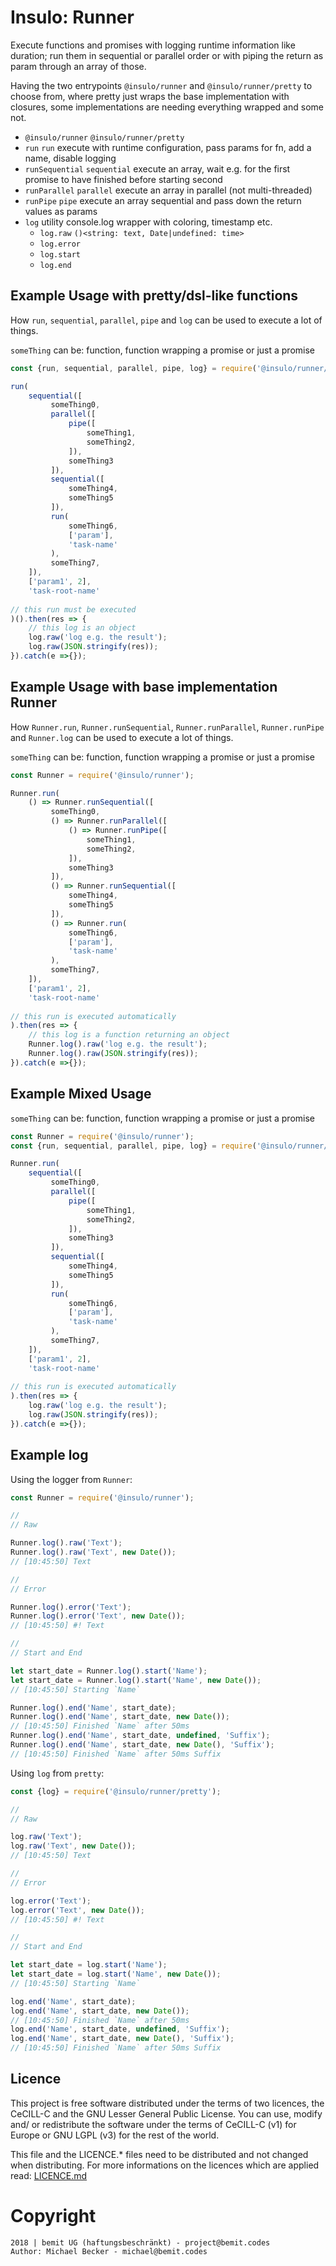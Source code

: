 # Insulo: Runner

Execute functions and promises with logging runtime information like duration; run them in sequential or parallel order or with piping the return as param through an array of those.

Having the two entrypoints `@insulo/runner` and `@insulo/runner/pretty` to choose from, where pretty just wraps the base implementation with closures, some implementations are needing everything wrapped and some not.

- `@insulo/runner` `@insulo/runner/pretty`
- `run` `run` execute with runtime configuration, pass params for fn, add a name, disable logging
- `runSequential` `sequential` execute an array, wait e.g. for the first promise to have finished before starting second
- `runParallel` `parallel` execute an array in parallel (not multi-threaded)
- `runPipe` `pipe` execute an array sequential and pass down the return values as params
- `log` utility console.log wrapper with coloring, timestamp etc.
    - `log.raw` `()<string: text, Date|undefined: time>`
    - `log.error`
    - `log.start`
    - `log.end`

## Example Usage with pretty/dsl-like functions

How `run`, `sequential`, `parallel`, `pipe` and `log` can be used to execute a lot of things. 

`someThing` can be: function, function wrapping a promise or just a promise
 
```js
const {run, sequential, parallel, pipe, log} = require('@insulo/runner/pretty');

run(
    sequential([
         someThing0,
         parallel([
             pipe([
                 someThing1,
                 someThing2,
             ]),
             someThing3
         ]),
         sequential([
             someThing4,
             someThing5
         ]),
         run(
             someThing6,
             ['param'],
             'task-name'
         ),
         someThing7,
    ]),
    ['param1', 2],
    'task-root-name'
    
// this run must be executed 
)().then(res => {
    // this log is an object
    log.raw('log e.g. the result');
    log.raw(JSON.stringify(res));
}).catch(e =>{});
```

## Example Usage with base implementation Runner

How `Runner.run`, `Runner.runSequential`, `Runner.runParallel`, `Runner.runPipe` and `Runner.log` can be used to execute a lot of things. 

`someThing` can be: function, function wrapping a promise or just a promise
 
```js
const Runner = require('@insulo/runner');

Runner.run(
    () => Runner.runSequential([
         someThing0,
         () => Runner.runParallel([
             () => Runner.runPipe([
                 someThing1,
                 someThing2,
             ]),
             someThing3
         ]),
         () => Runner.runSequential([
             someThing4,
             someThing5
         ]),
         () => Runner.run(
             someThing6,
             ['param'],
             'task-name'
         ),
         someThing7,
    ]),
    ['param1', 2],
    'task-root-name'
    
// this run is executed automatically
).then(res => {
    // this log is a function returning an object
    Runner.log().raw('log e.g. the result');
    Runner.log().raw(JSON.stringify(res));
}).catch(e =>{});
```


## Example Mixed Usage

`someThing` can be: function, function wrapping a promise or just a promise
 
```js
const Runner = require('@insulo/runner');
const {run, sequential, parallel, pipe, log} = require('@insulo/runner/pretty');

Runner.run(
    sequential([
         someThing0,
         parallel([
             pipe([
                 someThing1,
                 someThing2,
             ]),
             someThing3
         ]),
         sequential([
             someThing4,
             someThing5
         ]),
         run(
             someThing6,
             ['param'],
             'task-name'
         ),
         someThing7,
    ]),
    ['param1', 2],
    'task-root-name'
    
// this run is executed automatically
).then(res => {
    log.raw('log e.g. the result');
    log.raw(JSON.stringify(res));
}).catch(e =>{});
```

## Example log

Using the logger from `Runner`:

```js
const Runner = require('@insulo/runner');

//
// Raw

Runner.log().raw('Text');
Runner.log().raw('Text', new Date());
// [10:45:50] Text

//
// Error

Runner.log().error('Text');
Runner.log().error('Text', new Date());
// [10:45:50] #! Text

//
// Start and End

let start_date = Runner.log().start('Name');
let start_date = Runner.log().start('Name', new Date());
// [10:45:50] Starting `Name`

Runner.log().end('Name', start_date);
Runner.log().end('Name', start_date, new Date());
// [10:45:50] Finished `Name` after 50ms
Runner.log().end('Name', start_date, undefined, 'Suffix');
Runner.log().end('Name', start_date, new Date(), 'Suffix');
// [10:45:50] Finished `Name` after 50ms Suffix
```

Using `log` from `pretty`:

```js
const {log} = require('@insulo/runner/pretty');

//
// Raw

log.raw('Text');
log.raw('Text', new Date());
// [10:45:50] Text

//
// Error

log.error('Text');
log.error('Text', new Date());
// [10:45:50] #! Text

//
// Start and End

let start_date = log.start('Name');
let start_date = log.start('Name', new Date());
// [10:45:50] Starting `Name`

log.end('Name', start_date);
log.end('Name', start_date, new Date());
// [10:45:50] Finished `Name` after 50ms
log.end('Name', start_date, undefined, 'Suffix');
log.end('Name', start_date, new Date(), 'Suffix');
// [10:45:50] Finished `Name` after 50ms Suffix
```

## Licence

This project is free software distributed under the terms of two licences, the CeCILL-C and the GNU Lesser General Public License. You can use, modify and/ or redistribute the software under the terms of CeCILL-C (v1) for Europe or GNU LGPL (v3) for the rest of the world.

This file and the LICENCE.* files need to be distributed and not changed when distributing.
For more informations on the licences which are applied read: [LICENCE.md](LICENCE.md)


# Copyright

    2018 | bemit UG (haftungsbeschränkt) - project@bemit.codes
    Author: Michael Becker - michael@bemit.codes

